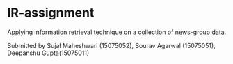 # IR-assignment

Applying information retrieval technique on a collection of news-group data.

Submitted by Sujal Maheshwari (15075052), Sourav Agarwal (15075051), Deepanshu Gupta(15075011)



